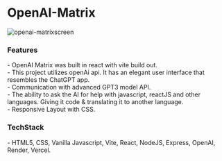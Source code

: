 # OpenAI-Matrix

![openai-matrixscreen](https://user-images.githubusercontent.com/114783191/210152720-04a6f4fc-ae70-4deb-8f06-2279d905a1ba.jpg)

<h3>Features</h3>
- OpenAI Matrix was built in react with vite build out.<br>
- This project utilizes openAi api. It has an elegant user interface that resembles the ChatGPT app.<br> 
- Communication with advanced GPT3 model API.<br>
- The ability to ask the AI for help with javascript, reactJS and other languages. Giving it code & translating it to another language.<br>
- Responsive Layout with CSS.<br>
<p></p>

<h3>TechStack</h3>
- HTML5, CSS, Vanilla Javascript, Vite, React, NodeJS, Express, OpenAI, Render, Vercel.

